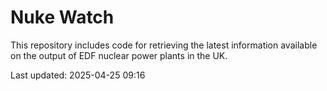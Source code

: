 # Nuke Watch

This repository includes code for retrieving the latest information available on the output of EDF nuclear power plants in the UK.

Last updated: 2025-04-25 09:16